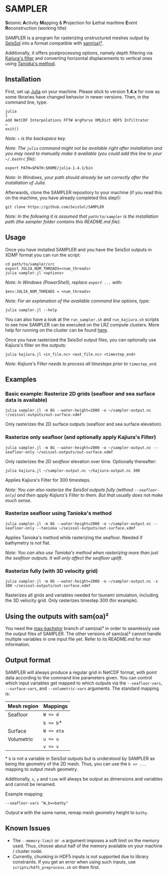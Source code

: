 # SAMPLER
**S**eismic **A**ctivity **M**apping & **P**rojection for **L**ethal maritime **E**vent **R**econstruction (working title)

SAMPLER is a program for rasterizing unstructured meshes output by [SeisSol][1] into a format compatible with [sam(oa)²][2].

Additionally, it offers postprocessing options, namely depth filtering via [Kajiura's filter][3] and converting horizontal displacements to vertical ones using [Tanioka's method][7].

## Installation
First, set up [Julia][4] on your machine. Please stick to version **1.4.x** for now as some libraries have changed behavior in newer versions.
Then, in the command line, type:

    julia
    ]
    add NetCDF Interpolations FFTW ArgParse XMLDict HDF5 Infiltrator
    ←
    exit()

_Note: `←` is the backspace key._

_Note: The `julia` command might not be available right after installation and you may need to manually make it available (you could add this line to your `~/.bashrc` file):_

    export PATH=$PATH:$HOME/julia-1.4.1/bin

_Note: In Windows, your path should already be set correctly after the installation of Julia._

Afterwards, clone the SAMPLER repository to your machine (if you read this on the machine, you have already completed this step!):

    git clone https://github.com/SeisSol/SAMPLER

_Note: In the following it is assumed that `path/to/sampler` is the installation path (the sampler folder contains this README.md file)._

## Usage
Once you have installed SAMPLER and you have the SeisSol outputs in XDMF format you can run the script:

    cd path/to/sampler/src
    export JULIA_NUM_THREADS=<num_threads>
    julia sampler.jl <options>

_Note: In Windows (PowerShell), replace `export ...` with:_

    $env:JULIA_NUM_THREADS = <num_threads>

_Note: For an explanation of the available command line options, type:_

    julia sampler.jl --help

You can also have a look at the `run_sampler.sh` and `run_kajiura.sh` scripts to see how SAMPLER can be executed on the LRZ compute clusters.
More help for running on the cluster can be found [here][5].

Once you have rasterized the SeisSol output files, you can optionally use Kajiura's filter on the outputs:

    julia kajiura.jl <in_file.nc> <out_file.nc> <timestep_end>

_Note: Kajiura's Filter needs to process all timesteps prior to `timestep_end`._

## Examples
### Basic example: Rasterize 2D grids (seafloor and sea surface data is available)

    julia sampler.jl -m 8G --water-height=2000 -o ~/sampler-output.nc ~/seissol-outputs/out-surface.xdmf

Only rasterizes the 2D surface outputs (seafloor and sea surface elevation).

### Rasterize only seafloor (and optionally apply Kajiura's Filter)

    julia sampler.jl -m 8G --water-height=2000 -o ~/sampler-output.nc --seafloor-only ~/seissol-outputs/out-surface.xdmf
    
Only rasterizes the 2D _seafloor_ elevation over time. Optionally thereafter:
    
    julia kajiura.jl ~/sampler-output.nc ~/kajiura-output.nc 300

Applies Kajiura's Filter for 300 timesteps.

_Note: You can also rasterize the SeisSol outputs fully (without `--seafloor-only`) and then apply Kajiura's Filter to them. But that usually does not make much sense._

### Rasterize seafloor using Tanioka's method

    julia sampler.jl -m 8G --water-height=2000 -o ~/sampler-output.nc --seafloor-only --tanioka ~/seissol-outputs/out-surface.xdmf

Applies Tanioka's method while rasterizing the seafloor. Needed if bathymetry is not flat.

_Note: You can also use Tanioka's method when rasterizing more than just the seafloor outputs. It will only affect the seafloor uplift._

### Rasterize fully (with 3D velocity grid)

    julia sampler.jl -m 8G --water-height=2000 -o ~/sampler-output.nc -s 300 ~/seissol-outputs/out-surface.xdmf

Rasterizes all grids and variables needed for tsunami simulation, including the 3D velocity grid.
Only rasterizes timestep 300 (for example).

## Using the outputs with sam(oa)²
You need the [max-bachelor][6] branch of sam(oa)² in order to seamlessly use the output files of SAMPLER.
The other versions of sam(oa)² cannot handle multiple variables in one input file yet.
Refer to its README.md for mor information.

## Output format
SAMPLER will always produce a regular grid in NetCDF format, with point data according to the command line parameters given.
You can control which input variables get mapped to which outputs via the `--seafloor-vars`, `--surface-vars`, and `--volumetric-vars` arguments.
The standard mapping is:

| Mesh region | Mappings    |
|-------------|-------------|
| Seafloor    | `W => d`    |
|             | `b => b`*   |
| Surface     | `W => eta`  |
| Volumetric  | `u => u`    |
|             | `v => v`    |

\* `b` is not a variable in SeisSol outputs but is understood by SAMPLER as being the geometry of the 2D mesh. Thus, you can use the `b => ...` mapping to output mesh geometry.

Additionally, `x`, `y` and `time` will always be output as dimensions and variables and cannot be renamed.

Example mapping:

    --seafloor-vars "W,b=>bathy"

Output `W` with the same name, remap mesh geometry height to `bathy`.

## Known Issues
* The `--memory-limit` or `-m` argument imposes a soft limit on the memory used. Thus, choose about half of the memory available on your machine / cluster node.
* Currently, chunking in HDF5 inputs is not supported due to library constraints. If you get an error when using such inputs, use `scripts/hdf5_preprocess.sh` on them first.


[1]: http://www.seissol.org/
[2]: https://gitlab.lrz.de/samoa/samoa
[3]: https://ci.nii.ac.jp/naid/120000866529/
[4]: https://julialang.org/downloads/
[5]: https://doku.lrz.de/display/PUBLIC/Running+serial+jobs+on+the+Linux-Cluster#RunningserialjobsontheLinuxCluster-Script-drivenSLURMjobs
[6]: https://gitlab.lrz.de/samoa/samoa/-/tree/max-bachelor
[7]: https://dx.doi.org/10.1029/96GL00736